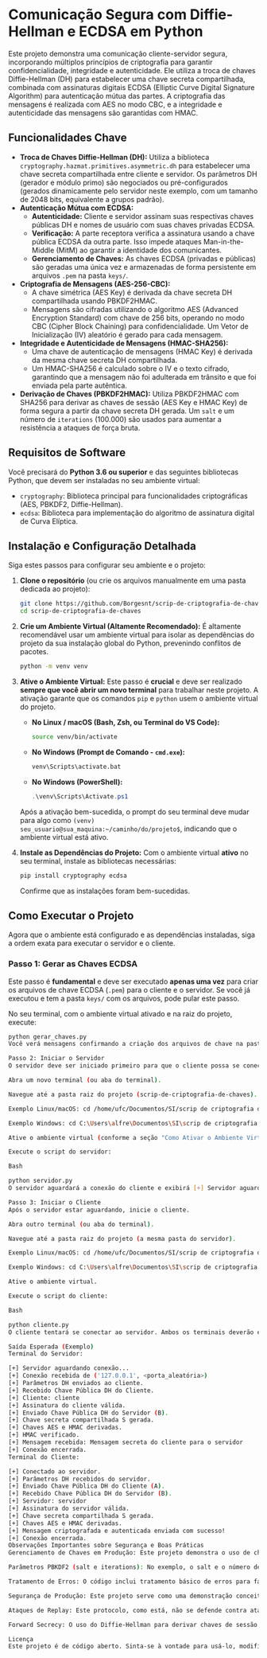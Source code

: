 # Comunicação Segura com Diffie-Hellman e ECDSA em Python

Este projeto demonstra uma comunicação cliente-servidor segura, incorporando múltiplos princípios de criptografia para garantir confidencialidade, integridade e autenticidade. Ele utiliza a troca de chaves Diffie-Hellman (DH) para estabelecer uma chave secreta compartilhada, combinada com assinaturas digitais ECDSA (Elliptic Curve Digital Signature Algorithm) para autenticação mútua das partes. A criptografia das mensagens é realizada com AES no modo CBC, e a integridade e autenticidade das mensagens são garantidas com HMAC.


## Funcionalidades Chave

* **Troca de Chaves Diffie-Hellman (DH):** Utiliza a biblioteca `cryptography.hazmat.primitives.asymmetric.dh` para estabelecer uma chave secreta compartilhada entre cliente e servidor. Os parâmetros DH (gerador e módulo primo) são negociados ou pré-configurados (gerados dinamicamente pelo servidor neste exemplo, com um tamanho de 2048 bits, equivalente a grupos padrão).
* **Autenticação Mútua com ECDSA:**
    * **Autenticidade:** Cliente e servidor assinam suas respectivas chaves públicas DH e nomes de usuário com suas chaves privadas ECDSA.
    * **Verificação:** A parte receptora verifica a assinatura usando a chave pública ECDSA da outra parte. Isso impede ataques Man-in-the-Middle (MitM) ao garantir a identidade dos comunicantes.
    * **Gerenciamento de Chaves:** As chaves ECDSA (privadas e públicas) são geradas uma única vez e armazenadas de forma persistente em arquivos `.pem` na pasta `keys/`.
* **Criptografia de Mensagens (AES-256-CBC):**
    * A chave simétrica (AES Key) é derivada da chave secreta DH compartilhada usando PBKDF2HMAC.
    * Mensagens são cifradas utilizando o algoritmo AES (Advanced Encryption Standard) com chave de 256 bits, operando no modo CBC (Cipher Block Chaining) para confidencialidade. Um Vetor de Inicialização (IV) aleatório é gerado para cada mensagem.
* **Integridade e Autenticidade de Mensagens (HMAC-SHA256):**
    * Uma chave de autenticação de mensagens (HMAC Key) é derivada da mesma chave secreta DH compartilhada.
    * Um HMAC-SHA256 é calculado sobre o IV e o texto cifrado, garantindo que a mensagem não foi adulterada em trânsito e que foi enviada pela parte autêntica.
* **Derivação de Chaves (PBKDF2HMAC):** Utiliza PBKDF2HMAC com SHA256 para derivar as chaves de sessão (AES Key e HMAC Key) de forma segura a partir da chave secreta DH gerada. Um `salt` e um número de `iterations` (100.000) são usados para aumentar a resistência a ataques de força bruta.

## Requisitos de Software

Você precisará do **Python 3.6 ou superior** e das seguintes bibliotecas Python, que devem ser instaladas no seu ambiente virtual:

* `cryptography`: Biblioteca principal para funcionalidades criptográficas (AES, PBKDF2, Diffie-Hellman).
* `ecdsa`: Biblioteca para implementação do algoritmo de assinatura digital de Curva Elíptica.

## Instalação e Configuração Detalhada

Siga estes passos para configurar seu ambiente e o projeto:

1.  **Clone o repositório** (ou crie os arquivos manualmente em uma pasta dedicada ao projeto):
    ```bash
    git clone https://github.com/Borgesnt/scrip-de-criptografia-de-chaves.git
    cd scrip-de-criptografia-de-chaves
    ```

2.  **Crie um Ambiente Virtual (Altamente Recomendado):**
    É altamente recomendável usar um ambiente virtual para isolar as dependências do projeto da sua instalação global do Python, prevenindo conflitos de pacotes.
    ```bash
    python -m venv venv
    ```

3.  **Ative o Ambiente Virtual:**
    Este passo é **crucial** e deve ser realizado **sempre que você abrir um novo terminal** para trabalhar neste projeto. A ativação garante que os comandos `pip` e `python` usem o ambiente virtual do projeto.

    * **No Linux / macOS (Bash, Zsh, ou Terminal do VS Code):**
        ```bash
        source venv/bin/activate
        ```
    * **No Windows (Prompt de Comando - `cmd.exe`):**
        ```cmd
        venv\Scripts\activate.bat
        ```
    * **No Windows (PowerShell):**
        ```powershell
        .\venv\Scripts\Activate.ps1
        ```

    Após a ativação bem-sucedida, o prompt do seu terminal deve mudar para algo como `(venv) seu_usuario@sua_maquina:~/caminho/do/projeto$`, indicando que o ambiente virtual está ativo.

4.  **Instale as Dependências do Projeto:**
    Com o ambiente virtual **ativo** no seu terminal, instale as bibliotecas necessárias:
    ```bash
    pip install cryptography ecdsa
    ```
    Confirme que as instalações foram bem-sucedidas.

## Como Executar o Projeto

Agora que o ambiente está configurado e as dependências instaladas, siga a ordem exata para executar o servidor e o cliente.

### Passo 1: Gerar as Chaves ECDSA

Este passo é **fundamental** e deve ser executado **apenas uma vez** para criar os arquivos de chave ECDSA (`.pem`) para o cliente e o servidor. Se você já executou e tem a pasta `keys/` com os arquivos, pode pular este passo.

No seu terminal, com o ambiente virtual ativado e na raiz do projeto, execute:

```bash
python gerar_chaves.py
Você verá mensagens confirmando a criação dos arquivos de chave na pasta keys/.

Passo 2: Iniciar o Servidor
O servidor deve ser iniciado primeiro para que o cliente possa se conectar a ele.

Abra um novo terminal (ou aba do terminal).

Navegue até a pasta raiz do projeto (scrip-de-criptografia-de-chaves).

Exemplo Linux/macOS: cd /home/ufc/Documentos/SI/scrip de criptografia de chaves

Exemplo Windows: cd C:\Users\alfre\Documentos\SI\scrip de criptografia de chaves

Ative o ambiente virtual (conforme a seção "Como Ativar o Ambiente Virtual" acima).

Execute o script do servidor:

Bash

python servidor.py
O servidor aguardará a conexão do cliente e exibirá [+] Servidor aguardando conexão....

Passo 3: Iniciar o Cliente
Após o servidor estar aguardando, inicie o cliente.

Abra outro terminal (ou aba do terminal).

Navegue até a pasta raiz do projeto (a mesma pasta do servidor).

Exemplo Linux/macOS: cd /home/ufc/Documentos/SI/scrip de criptografia de chaves

Exemplo Windows: cd C:\Users\alfre\Documentos\SI\scrip de criptografia de chaves

Ative o ambiente virtual.

Execute o script do cliente:

Bash

python cliente.py
O cliente tentará se conectar ao servidor. Ambos os terminais deverão exibir uma série de mensagens detalhando o handshake criptográfico (troca de parâmetros DH, troca de chaves públicas, verificação de assinaturas, derivação de chaves) e, finalmente, a mensagem secreta sendo enviada pelo cliente e recebida/descriptografada pelo servidor.

Saída Esperada (Exemplo)
Terminal do Servidor:

[+] Servidor aguardando conexão...
[+] Conexão recebida de ('127.0.0.1', <porta_aleatória>)
[+] Parâmetros DH enviados ao cliente.
[+] Recebido Chave Pública DH do Cliente.
[+] Cliente: cliente
[+] Assinatura do cliente válida.
[+] Enviado Chave Pública DH do Servidor (B).
[+] Chave secreta compartilhada S gerada.
[+] Chaves AES e HMAC derivadas.
[+] HMAC verificado.
[+] Mensagem recebida: Mensagem secreta do cliente para o servidor
[+] Conexão encerrada.
Terminal do Cliente:

[+] Conectado ao servidor.
[+] Parâmetros DH recebidos do servidor.
[+] Enviado Chave Pública DH do Cliente (A).
[+] Recebido Chave Pública DH do Servidor (B).
[+] Servidor: servidor
[+] Assinatura do servidor válida.
[+] Chave secreta compartilhada S gerada.
[+] Chaves AES e HMAC derivadas.
[+] Mensagem criptografada e autenticada enviada com sucesso!
[+] Conexão encerrada.
Observações Importantes sobre Segurança e Boas Práticas
Gerenciamento de Chaves em Produção: Este projeto demonstra o uso de chaves ECDSA persistentes em arquivos. Em um ambiente de produção real, o gerenciamento de chaves é um aspecto de segurança crítico e muito mais complexo. Envolveria técnicas como armazenamento seguro (HSMs, KMS), rotação de chaves, revogação, e possivelmente uma Infraestrutura de Chaves Públicas (PKI) para distribuição e validação de certificados. Nunca use chaves privadas expostas em arquivos como neste exemplo em produção.

Parâmetros PBKDF2 (salt e iterations): No exemplo, o salt e o número de iterations para PBKDF2 são fixos. Para derivação de chaves a partir de senhas de usuário, o salt deve ser gerado aleatoriamente e ser único para cada usuário/senha, e armazenado junto ao hash da senha. Para derivação de chaves de sessão como aqui (a partir da chave secreta DH), o salt e iterations devem ser consistentes entre as partes, o que é garantido por serem hardcoded. O número de iterações (100000) é um valor razoável para a maioria dos usos, mas pode precisar ser ajustado com o tempo.

Tratamento de Erros: O código inclui tratamento básico de erros para falhas de conexão, formatação de dados e verificação criptográfica. Para aplicações robustas, um tratamento de erros mais abrangente, incluindo logging detalhado e mecanismos de recuperação ou renegociação, seria essencial.

Segurança de Produção: Este projeto serve como uma demonstração conceitual e educacional. Ele ilustra princípios criptográficos fundamentais. Não é recomendado usá-lo diretamente em ambientes de produção sem uma revisão de segurança aprofundada, auditoria por especialistas e implementação de todas as práticas recomendadas da indústria para sistemas criptográficos e de rede.

Ataques de Replay: Este protocolo, como está, não se defende contra ataques de replay (onde um invasor pode retransmitir uma mensagem capturada). Para se defender contra isso, seriam necessários nonces ou números de sequência em cada mensagem.

Forward Secrecy: O uso do Diffie-Hellman para derivar chaves de sessão oferece Forward Secrecy, o que significa que, mesmo que a chave privada ECDSA de longo prazo de uma das partes seja comprometida no futuro, as chaves de sessão passadas não podem ser recuperadas, protegendo a confidencialidade das comunicações anteriores.

Licença
Este projeto é de código aberto. Sinta-se à vontade para usá-lo, modificá-lo e aprender com ele.
